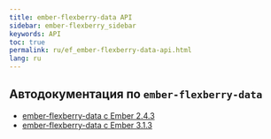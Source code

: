 ```yaml
---
title: ember-flexberry-data API
sidebar: ember-flexberry_sidebar
keywords: API
toc: true
permalink: ru/ef_ember-flexberry-data-api.html
lang: ru
---
```


## Aвтодокументация по `ember-flexberry-data`

* [ember-flexberry-data с Ember 2.4.3](http://flexberry.github.io/ember-flexberry-data/autodoc/develop/)
* [ember-flexberry-data с Ember 3.1.3](http://flexberry.github.io/ember-flexberry-data/autodoc/feature-ember-update/)
